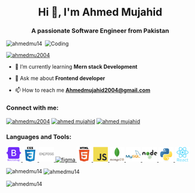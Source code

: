 <h1 align="center">Hi 👋, I'm Ahmed Mujahid</h1>
<h3 align="center">A passionate Software Engineer from Pakistan</h3>
<img align="right" alt="Coding" width="400"
src="https://cdn.dribbble.com/users/1162077//screenshots/3848914/programmer.gif">

<p align="left"> <img src="https://komarev.com/ghpvc/?username=ahmedmu14&label=Profile%20views&color=0e75b6&style=flat" alt="ahmedmu14" /> </p>

<p align="left"> <a href="https://twitter.com/ahmedmu2004" target="blank"><img src="https://img.shields.io/twitter/follow/ahmedmu2004?logo=twitter&style=for-the-badge" alt="ahmedmu2004" /></a> </p>

- 🌱 I’m currently learning **Mern stack Development**

- 💬 Ask me about **Frontend developer**

- 📫 How to reach me **Ahmedmujahid2004@gmail.com**

<h3 align="left">Connect with me:</h3>
<p align="left">
<a href="https://twitter.com/ahmedmu2004" target="blank"><img align="center" src="https://raw.githubusercontent.com/rahuldkjain/github-profile-readme-generator/master/src/images/icons/Social/twitter.svg" alt="ahmedmu2004" height="30" width="40" /></a>
<a href="https://linkedin.com/in/ahmed mujahid" target="blank"><img align="center" src="https://raw.githubusercontent.com/rahuldkjain/github-profile-readme-generator/master/src/images/icons/Social/linked-in-alt.svg" alt="ahmed mujahid" height="30" width="40" /></a>
<a href="https://www.behance.net/ahmed mujahid" target="blank"><img align="center" src="https://raw.githubusercontent.com/rahuldkjain/github-profile-readme-generator/master/src/images/icons/Social/behance.svg" alt="ahmed mujahid" height="30" width="40" /></a>
</p>

<h3 align="left">Languages and Tools:</h3>
<p align="left"> <a href="https://getbootstrap.com" target="_blank" rel="noreferrer"> <img src="https://raw.githubusercontent.com/devicons/devicon/master/icons/bootstrap/bootstrap-plain-wordmark.svg" alt="bootstrap" width="40" height="40"/> </a> <a href="https://www.w3schools.com/css/" target="_blank" rel="noreferrer"> <img src="https://raw.githubusercontent.com/devicons/devicon/master/icons/css3/css3-original-wordmark.svg" alt="css3" width="40" height="40"/> </a> <a href="https://expressjs.com" target="_blank" rel="noreferrer"> <img src="https://raw.githubusercontent.com/devicons/devicon/master/icons/express/express-original-wordmark.svg" alt="express" width="40" height="40"/> </a> <a href="https://www.figma.com/" target="_blank" rel="noreferrer"> <img src="https://www.vectorlogo.zone/logos/figma/figma-icon.svg" alt="figma" width="40" height="40"/> </a> <a href="https://www.w3.org/html/" target="_blank" rel="noreferrer"> <img src="https://raw.githubusercontent.com/devicons/devicon/master/icons/html5/html5-original-wordmark.svg" alt="html5" width="40" height="40"/> </a> <a href="https://developer.mozilla.org/en-US/docs/Web/JavaScript" target="_blank" rel="noreferrer"> <img src="https://raw.githubusercontent.com/devicons/devicon/master/icons/javascript/javascript-original.svg" alt="javascript" width="40" height="40"/> </a> <a href="https://www.mongodb.com/" target="_blank" rel="noreferrer"> <img src="https://raw.githubusercontent.com/devicons/devicon/master/icons/mongodb/mongodb-original-wordmark.svg" alt="mongodb" width="40" height="40"/> </a> <a href="https://www.mysql.com/" target="_blank" rel="noreferrer"> <img src="https://raw.githubusercontent.com/devicons/devicon/master/icons/mysql/mysql-original-wordmark.svg" alt="mysql" width="40" height="40"/> </a> <a href="https://nodejs.org" target="_blank" rel="noreferrer"> <img src="https://raw.githubusercontent.com/devicons/devicon/master/icons/nodejs/nodejs-original-wordmark.svg" alt="nodejs" width="40" height="40"/> </a> <a href="https://www.python.org" target="_blank" rel="noreferrer"> <img src="https://raw.githubusercontent.com/devicons/devicon/master/icons/python/python-original.svg" alt="python" width="40" height="40"/> </a> <a href="https://reactjs.org/" target="_blank" rel="noreferrer"> <img src="https://raw.githubusercontent.com/devicons/devicon/master/icons/react/react-original-wordmark.svg" alt="react" width="40" height="40"/> </a> </p>

<p><img align="left" src="https://github-readme-stats.vercel.app/api/top-langs?username=ahmedmu14&show_icons=true&locale=en&layout=compact" alt="ahmedmu14" /></p>

<p>&nbsp;<img align="center" src="https://github-readme-stats.vercel.app/api?username=ahmedmu14&show_icons=true&locale=en" alt="ahmedmu14" /></p>

<p><img align="center" src="https://github-readme-streak-stats.herokuapp.com/?user=ahmedmu14&" alt="ahmedmu14" /></p>
